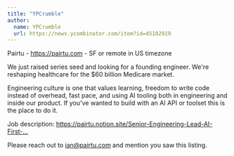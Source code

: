 ```yaml
---
title: "YPCrumble"
author:
  name: YPCrumble
  url: https://news.ycombinator.com/item?id=45102919
---
```

Pairtu - <a href="https:&#x2F;&#x2F;pairtu.com" rel="nofollow">https:&#x2F;&#x2F;pairtu.com</a> - SF or remote in US timezone

We just raised series seed and looking for a founding engineer. We&#x27;re reshaping healthcare for the $60 billion Medicare market.

Engineering culture is one that values learning, freedom to write code instead of overhead, fast pace, and using AI tooling both in engineering and inside our product. If you&#x27;ve wanted to build with an AI API or toolset this is the place to do it.

Job description: <a href="https:&#x2F;&#x2F;pairtu.notion.site&#x2F;Senior-Engineering-Lead-AI-First-Full-Stack-4b938a55b2a14f7687db447a9bba98a2" rel="nofollow">https:&#x2F;&#x2F;pairtu.notion.site&#x2F;Senior-Engineering-Lead-AI-First-...</a>

Please reach out to ian@pairtu.com and mention you saw this listing.
<JobApplication />
